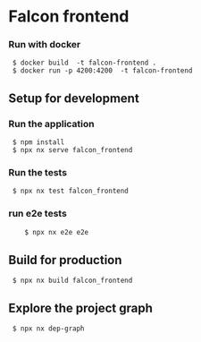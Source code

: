 # Falcon frontend

### Run with docker

```
 $ docker build  -t falcon-frontend .
 $ docker run -p 4200:4200  -t falcon-frontend
```

## Setup for development

### Run the application

```
 $ npm install
 $ npx nx serve falcon_frontend
```

### Run the tests

```
 $ npx nx test falcon_frontend
```

### run e2e tests
```sh
    $ npx nx e2e e2e
```

## Build for production

```
 $ npx nx build falcon_frontend
```

## Explore the project graph

```
 $ npx nx dep-graph
```


